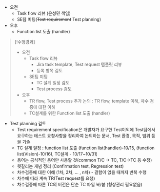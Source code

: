 - 오전
	- Task flow 리뷰 (윤성민 책임)
	- SE팀 미팅(~~Test requirement~~ Test planning)
- 오후
	- Function list 도출 (handler)

>[!수행경과]
>- 오전
>	- Task flow 리뷰
>		- Jira task template, Test request 템플릿 리뷰
>		- 등록 항목 검토
>	- SE팀 미팅
>		- TC 설계 일정 검토
>		- Test process 검토
>- 오후
>	- TR flow, Test process 추가 논의 : TR flow, template 이해, 차수 검증에 대한 이해
>	- TC설계를 위한 Function list 도출 (handler)

- Test planning 검토
	- Test requirement specification은 개발자가 요구한 Test이외에 Test팀에서 요구하는 테스트 요청사항을 정리하여 논의하는 문서, Test 환경, 목적, 범위 등을 기술
	- TC 설계 일정 : function list 도출 (function list(handler)-10/15, (function list(Vision)-10/16), TC설계 - 10/17~10/31)
	- 용어는 공식적인 용어만 사용할 것(common T/C -> TC, T/C->TC 등 수정)
	- 헷갈리는 개념 정리 (Confirmation test, Regression test)
	- 차수검증에 대한 이해 (1차, 2차, ... ,  n차) - 결함이 없을 때까지 반복 수행
	- 차수에 따라 계속 TR(Test request를 요청)
	- 차수검증에 따른 TC의 버전은 단순 TC 파일 복/붙 (형상관리 필요없음)
